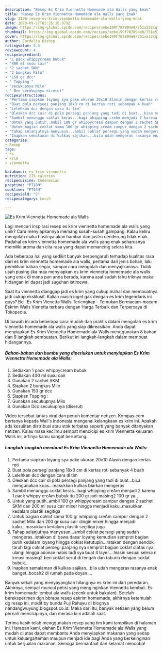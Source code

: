 ```yaml
---
description: "Resep Es Krim Viennetta Homemade ala Walls yang Enak"
title: "Resep Es Krim Viennetta Homemade ala Walls yang Enak"
slug: 3196-resep-es-krim-viennetta-homemade-ala-walls-yang-enak
date: 2020-09-27T05:26:16.979Z
image: https://img-global.cpcdn.com/recipes/aebe199f787894e8/751x532cq70/es-krim-viennetta-homemade-ala-walls-foto-resep-utama.jpg
thumbnail: https://img-global.cpcdn.com/recipes/aebe199f787894e8/751x532cq70/es-krim-viennetta-homemade-ala-walls-foto-resep-utama.jpg
cover: https://img-global.cpcdn.com/recipes/aebe199f787894e8/751x532cq70/es-krim-viennetta-homemade-ala-walls-foto-resep-utama.jpg
author: Cordelia Bishop
ratingvalue: 3.6
reviewcount: 4
recipeingredient:
- "1 pack whippycream bubuk"
- "400 ml susu cair"
- "2 sachet SKM"
- "2 bungkus Milo"
- "150 gr dcc"
- " Topping "
- "secukupnya Milo"
- " Dcc secukupnya diserut"
recipeinstructions:
- "Pertama siapkan loyang sya pake ukuran 20x10 Alasin dengan kertas roti"
- "Buat pola persegi panjang 18x8 cm di kertas roti sebanyak 4 buah"
- "Lelehkan dcc dengan cara di tim"
- "Oleskan dcc cair di pola persegi panjang yang tadi di buat...bisa mengunakan kuas...masukkan kulkas biarkan mengeras"
- "Sambil menunggu coklat keras...bagi whipping creAm menjadi 2 karena 1 pack whippy creAm bubuk itu 200 gr jadi masing2 100 gr ya.."
- "Untuk yang putih..ambil 100 gr whippycream campur dengan 2 sachet SKM dan 200 ml susu cair mixer hingga menjadi kaku..masukkan kedalam plastik segitiga"
- "Untuk bagian coklat sama 100 gr whipping creAm campur dengan 2 sachet Milo dan 200 gr susu cair dingin mixer hingga menjadi kaku...masukkan kedalam plastik segitiga juga"
- "Tahap selanjutnya menyusun...ambil coklat persegi yang sudah mengeras..letakkan di bawa dasar loyang kemudian semprot bagian putih kedalam loyang hingga coklat ketutupin...ratakan dengan sendok taruh lagi coklat persegi panjang nya semprot bagian coklat diatas nya ulangi hingga adonan habis tadi sya buat 4 layer....hiasin sesuai selera n kreasi masing2 beri coklat serut di tengah dan taburin dengan coklat bubuk..."
- "Inapkan semalaman di kulkas sajikan...bila udah mengeras rasanya enak banget..bocah2 di rumah pada doyan...."
categories:
- Resep
tags:
- es
- krim
- viennetta

katakunci: es krim viennetta 
nutrition: 275 calories
recipecuisine: Indonesian
preptime: "PT18M"
cooktime: "PT44M"
recipeyield: "2"
recipecategory: Lunch

---
```



![Es Krim Viennetta Homemade ala Walls](https://img-global.cpcdn.com/recipes/aebe199f787894e8/751x532cq70/es-krim-viennetta-homemade-ala-walls-foto-resep-utama.jpg)

Lagi mencari inspirasi resep es krim viennetta homemade ala walls yang unik? Cara menyiapkannya memang susah-susah gampang. Kalau keliru mengolah maka hasilnya akan hambar dan justru cenderung tidak enak. Padahal es krim viennetta homemade ala walls yang enak seharusnya memiliki aroma dan cita rasa yang dapat memancing selera kita.

Ada beberapa hal yang sedikit banyak berpengaruh terhadap kualitas rasa dari es krim viennetta homemade ala walls, pertama dari jenis bahan, lalu pemilihan bahan segar, sampai cara mengolah dan menyajikannya. Tidak usah pusing jika mau menyiapkan es krim viennetta homemade ala walls yang enak di mana pun anda berada, karena asal sudah tahu triknya maka hidangan ini dapat jadi suguhan istimewa.

Saat itu viennetta dianggap jadi es krim yang cukup mahal dan membuatnya jadi cukup eksklusif. Kalian masih inget gak dengan es krim legendaris ini guys? Beli Es Krim Vienetta Walls Terlengkap - Temukan Bermacam-macam Eskrim Walls Vienetta terbaru dengan Harga Terbaik dan Terpercaya di Tokopedia.


Di bawah ini ada beberapa cara mudah dan praktis dalam mengolah es krim viennetta homemade ala walls yang siap dikreasikan. Anda dapat menyiapkan Es Krim Viennetta Homemade ala Walls menggunakan 8 bahan dan 9 langkah pembuatan. Berikut ini langkah-langkah dalam membuat hidangannya.

<!--inarticleads1-->

##### Bahan-bahan dan bumbu yang diperlukan untuk menyiapkan Es Krim Viennetta Homemade ala Walls:

1. Sediakan 1 pack whippycream bubuk
1. Sediakan 400 ml susu cair
1. Gunakan 2 sachet SKM
1. Siapkan 2 bungkus Milo
1. Gunakan 150 gr dcc
1. Siapkan  Topping :
1. Gunakan secukupnya Milo
1. Gunakan  Dcc secukupnya (diserut)


Video tersebut lantas viral dan penuh komentar netizen. Kompas.com bertanya kepada Wall&#39;s Indonesia mengenai kelangkaan es krim ini. Apakah ada kesulitan distribusi atau stok terbatas seperti yang banyak ditanyakan netizen. Kalau masa kecilmu sempat mencicipi es krim Viennetta keluaran Walls ini, artinya kamu sangat beruntung. 

<!--inarticleads2-->

##### Langkah-langkah membuat Es Krim Viennetta Homemade ala Walls:

1. Pertama siapkan loyang sya pake ukuran 20x10 Alasin dengan kertas roti
1. Buat pola persegi panjang 18x8 cm di kertas roti sebanyak 4 buah
1. Lelehkan dcc dengan cara di tim
1. Oleskan dcc cair di pola persegi panjang yang tadi di buat...bisa mengunakan kuas...masukkan kulkas biarkan mengeras
1. Sambil menunggu coklat keras...bagi whipping creAm menjadi 2 karena 1 pack whippy creAm bubuk itu 200 gr jadi masing2 100 gr ya..
1. Untuk yang putih..ambil 100 gr whippycream campur dengan 2 sachet SKM dan 200 ml susu cair mixer hingga menjadi kaku..masukkan kedalam plastik segitiga
1. Untuk bagian coklat sama 100 gr whipping creAm campur dengan 2 sachet Milo dan 200 gr susu cair dingin mixer hingga menjadi kaku...masukkan kedalam plastik segitiga juga
1. Tahap selanjutnya menyusun...ambil coklat persegi yang sudah mengeras..letakkan di bawa dasar loyang kemudian semprot bagian putih kedalam loyang hingga coklat ketutupin...ratakan dengan sendok taruh lagi coklat persegi panjang nya semprot bagian coklat diatas nya ulangi hingga adonan habis tadi sya buat 4 layer....hiasin sesuai selera n kreasi masing2 beri coklat serut di tengah dan taburin dengan coklat bubuk...
1. Inapkan semalaman di kulkas sajikan...bila udah mengeras rasanya enak banget..bocah2 di rumah pada doyan....


Banyak sekali yang menyayangkan hilangnya es krim ini dari peredaran. Akhirnya, sempat muncul petisi yang menginginkan Viennetta kembali. Es krim homemade lembut ala walls (cocok untuk bakulan). Setelah bereksperimen dgn bbrapa resep eskrim homemade, akhirnya ketemulah dg resep ini, modif by bunda Puji Rahayu di blognya nandangwuyung.blogspot.co.id. Maka dari itu, banyak netizen yang belum pernah mencicipinya, dan merasa kini adalah saat. 

Terima kasih telah menggunakan resep yang tim kami tampilkan di halaman ini. Harapan kami, olahan Es Krim Viennetta Homemade ala Walls yang mudah di atas dapat membantu Anda menyiapkan makanan yang sedap untuk keluarga/teman maupun menjadi ide bagi Anda yang berkeinginan untuk berjualan makanan. Semoga bermanfaat dan selamat mencoba!
